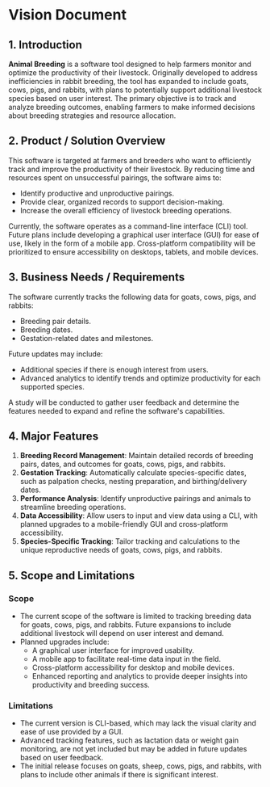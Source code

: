 # Vision Document


## 1. Introduction
**Animal Breeding** is a software tool designed to help farmers monitor and optimize the productivity of their livestock. Originally developed to address inefficiencies in rabbit breeding, the tool has expanded to include goats, cows, pigs, and rabbits, with plans to potentially support additional livestock species based on user interest. The primary objective is to track and analyze breeding outcomes, enabling farmers to make informed decisions about breeding strategies and resource allocation.


## 2. Product / Solution Overview
This software is targeted at farmers and breeders who want to efficiently track and improve the productivity of their livestock. By reducing time and resources spent on unsuccessful pairings, the software aims to:
- Identify productive and unproductive pairings.
- Provide clear, organized records to support decision-making.
- Increase the overall efficiency of livestock breeding operations.

Currently, the software operates as a command-line interface (CLI) tool. Future plans include developing a graphical user interface (GUI) for ease of use, likely in the form of a mobile app. Cross-platform compatibility will be prioritized to ensure accessibility on desktops, tablets, and mobile devices.

## 3. Business Needs / Requirements
The software currently tracks the following data for goats, cows, pigs, and rabbits:
- Breeding pair details.
- Breeding dates.
- Gestation-related dates and milestones.

Future updates may include:
- Additional species if there is enough interest from users.
- Advanced analytics to identify trends and optimize productivity for each supported species.

A study will be conducted to gather user feedback and determine the features needed to expand and refine the software's capabilities.

## 4. Major Features
1. **Breeding Record Management**: Maintain detailed records of breeding pairs, dates, and outcomes for goats, cows, pigs, and rabbits.
2. **Gestation Tracking**: Automatically calculate species-specific dates, such as palpation checks, nesting preparation, and birthing/delivery dates.
3. **Performance Analysis**: Identify unproductive pairings and animals to streamline breeding operations.
4. **Data Accessibility**: Allow users to input and view data using a CLI, with planned upgrades to a mobile-friendly GUI and cross-platform accessibility.
5. **Species-Specific Tracking**: Tailor tracking and calculations to the unique reproductive needs of goats, cows, pigs, and rabbits.

## 5. Scope and Limitations
### **Scope**
- The current scope of the software is limited to tracking breeding data for goats, cows, pigs, and rabbits. Future expansions to include additional livestock will depend on user interest and demand.
- Planned upgrades include:
  - A graphical user interface for improved usability.
  - A mobile app to facilitate real-time data input in the field.
  - Cross-platform accessibility for desktop and mobile devices.
  - Enhanced reporting and analytics to provide deeper insights into productivity and breeding success.

### **Limitations**
- The current version is CLI-based, which may lack the visual clarity and ease of use provided by a GUI.
- Advanced tracking features, such as lactation data or weight gain monitoring, are not yet included but may be added in future updates based on user feedback.
- The initial release focuses on goats, sheep, cows, pigs, and rabbits, with plans to include other animals if there is significant interest.